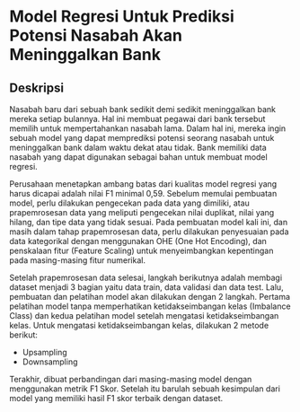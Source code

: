 # Model Regresi Untuk Prediksi Potensi Nasabah Akan Meninggalkan Bank  

## Deskripsi
Nasabah baru dari sebuah bank sedikit demi sedikit meninggalkan bank mereka setiap bulannya. Hal ini membuat pegawai dari bank tersebut memilih untuk mempertahankan nasabah lama. Dalam hal ini, mereka ingin sebuah model yang dapat memprediksi potensi seorang nasabah untuk meninggalkan bank dalam waktu dekat atau tidak. Bank memiliki data nasabah yang dapat digunakan sebagai bahan untuk membuat model regresi. 

Perusahaan menetapkan ambang batas dari kualitas model regresi yang harus dicapai adalah nilai F1 minimal 0,59. Sebelum memulai pembuatan model, perlu dilakukan pengecekan pada data yang dimiliki, atau prapemrosesan data yang meliputi pengecekan nilai duplikat, nilai yang hilang, dan tipe data yang tidak sesuai. Pada pembuatan model kali ini, dan masih dalam tahap prapemrosesan data, perlu dilakukan penyesuaian pada data kategorikal dengan menggunakan OHE (One Hot Encoding), dan penskalaan fitur (Feature Scaling) untuk menyeimbangkan kepentingan pada masing-masing fitur numerikal. 

Setelah prapemrosesan data selesai, langkah berikutnya adalah membagi dataset menjadi 3 bagian yaitu data train, data validasi dan data test. Lalu, pembuatan dan pelatihan model akan dilakukan dengan 2 langkah. Pertama pelatihan model tanpa memperhatikan ketidakseimbangan kelas (Imbalance Class) dan kedua pelatihan model setelah mengatasi ketidakseimbangan kelas. Untuk mengatasi ketidakseimbangan kelas, dilakukan 2 metode berikut:
- Upsampling
- Downsampling

Terakhir, dibuat perbandingan dari masing-masing model dengan menggunakan metrik F1 Skor. Setelah itu barulah sebuah kesimpulan dari model yang memiliki hasil F1 skor terbaik dengan dataset.

